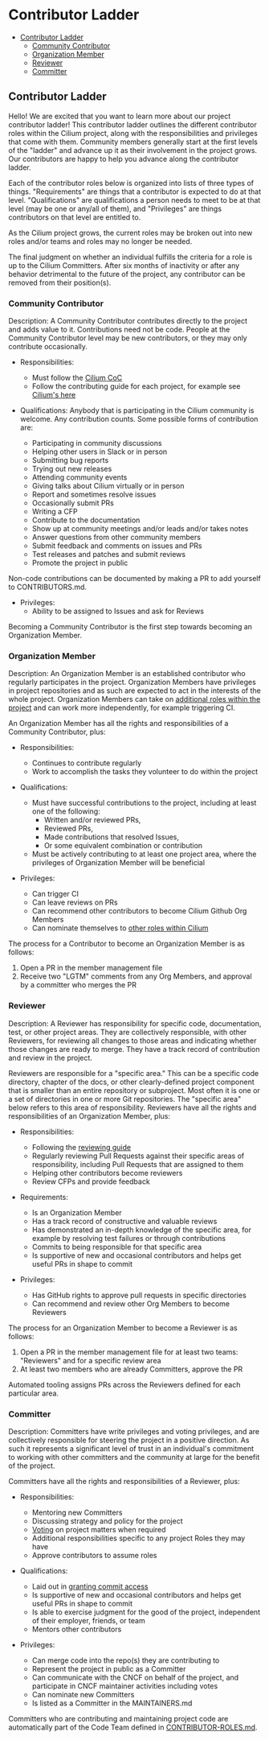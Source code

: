 # Contributor Ladder

* [Contributor Ladder](#contributor-ladder)
    * [Community Contributor](#community-contributor)
    * [Organization Member](#organization-member)
    * [Reviewer](#reviewer)
    * [Committer](#committer)

## Contributor Ladder

Hello! We are excited that you want to learn more about our project contributor ladder! This contributor ladder outlines the different contributor roles within the Cilium project, along with the responsibilities and privileges that come with them. Community members generally start at the first levels of the "ladder" and advance up it as their involvement in the project grows. Our contributors are happy to help you advance along the contributor ladder.

Each of the contributor roles below is organized into lists of three types of things. "Requirements" are things that a contributor is expected to do at that level. "Qualifications" are qualifications a person needs to meet to be at that level (may be one or any/all of them), and "Privileges" are things contributors on that level are entitled to.

As the Cilium project grows, the current roles may be broken out into new roles and/or teams and roles may no longer be needed. 

The final judgment on whether an individual fulfills the criteria for a role is up to the Cilium Committers. After six months of inactivity or after any behavior detrimental to the future of the project, any contributor can be removed from their position(s).

### Community Contributor
Description: A Community Contributor contributes directly to the project and adds value to it. Contributions need not be code. People at the Community Contributor level may be new contributors, or they may only contribute occasionally.

* Responsibilities:
    * Must follow the [Cilium CoC](https://github.com/cilium/cilium/blob/master/CODE_OF_CONDUCT.md)
    * Follow the contributing guide for each project, for example see [Cilium's here](https://docs.cilium.io/en/stable/contributing/development/contributing_guide/) 

* Qualifications:
  Anybody that is participating in the Cilium community is welcome. Any contribution counts. Some possible forms of contribution are:
    * Participating in community discussions
    * Helping other users in Slack or in person
    * Submitting bug reports
    * Trying out new releases
    * Attending community events
    * Giving talks about Cilium virtually or in person
    * Report and sometimes resolve issues
    * Occasionally submit PRs
    * Writing a CFP
    * Contribute to the documentation
    * Show up at community meetings and/or leads and/or takes notes
    * Answer questions from other community members
    * Submit feedback and comments on issues and PRs
    * Test releases and patches and submit reviews
    * Promote the project in public

Non-code contributions can be documented by making a PR to add yourself to CONTRIBUTORS.md. 

* Privileges:
    * Ability to be assigned to Issues and ask for Reviews
 
Becoming a Community Contributor is the first step towards becoming an Organization Member.

### Organization Member
Description: An Organization Member is an established contributor who regularly participates in the project. Organization Members have privileges in project repositories and as such are expected to act in the interests of the whole project. Organization Members can take on [additional roles within the project](CONTRIBUTOR-ROLES.md) and can work more independently, for example triggering CI. 

An Organization Member has all the rights and responsibilities of a Community Contributor, plus:

* Responsibilities:
    * Continues to contribute regularly
    * Work to accomplish the tasks they volunteer to do within the project

* Qualifications:
    * Must have successful contributions to the project, including at least one of the following:
        * Written and/or reviewed PRs,
        * Reviewed PRs,
        * Made contributions that resolved Issues,
        * Or some equivalent combination or contribution
    * Must be actively contributing to at least one project area, where the privileges of Organization Member will be beneficial

* Privileges:
    * Can trigger CI
    * Can leave reviews on PRs
    * Can recommend other contributors to become Cilium Github Org Members
    * Can nominate themselves to [other roles within Cilium](CONTRIBUTOR-ROLES.md)

The process for a Contributor to become an Organization Member is as follows:

1. Open a PR in the member management file
2. Receive two "LGTM" comments from any Org Members, and approval by a committer who merges the PR

### Reviewer
Description: A Reviewer has responsibility for specific code, documentation, test, or other project areas. They are collectively responsible, with other Reviewers, for reviewing all changes to those areas and indicating whether those changes are ready to merge. They have a track record of contribution and review in the project.

Reviewers are responsible for a "specific area." This can be a specific code directory, chapter of the docs, or other clearly-defined project component that is smaller than an entire repository or subproject. Most often it is one or a set of directories in one or more Git repositories. The "specific area" below refers to this area of responsibility.
Reviewers have all the rights and responsibilities of an Organization Member, plus:

* Responsibilities:
    * Following the [reviewing guide](https://docs.cilium.io/en/stable/contributing/development/contributing_guide/#pull-requests-review-process-for-committers) 
    * Regularly reviewing Pull Requests against their specific areas of responsibility, including Pull Requests that are assigned to them
    * Helping other contributors become reviewers
    * Review CFPs and provide feedback

* Requirements:
    * Is an Organization Member
    * Has a track record of constructive and valuable reviews
    * Has demonstrated an in-depth knowledge of the specific area, for example by resolving test failures or through contributions
    * Commits to being responsible for that specific area
    * Is supportive of new and occasional contributors and helps get useful PRs in shape to commit

* Privileges:
    * Has GitHub rights to approve pull requests in specific directories
    * Can recommend and review other Org Members to become Reviewers

The process for an Organization Member to become a Reviewer is as follows:

1. Open a PR in the member management file for at least two teams: "Reviewers" and for a specific review area
2. At least two members who are already Committers, approve the PR

Automated tooling assigns PRs across the Reviewers defined for each particular area. 

### Committer
Description: Committers have write privileges and voting privileges, and are collectively responsible for steering the project in a positive direction. As such it represents a significant level of trust in an individual's commitment to working with other committers and the community at large for the benefit of the project. 

Committers have all the rights and responsibilities of a Reviewer, plus:

* Responsibilities:
    * Mentoring new Committers
    * Discussing strategy and policy for the project
    * [Voting](https://docs.cilium.io/en/latest/community/governance/commit_access/#voting) on project matters when required
    * Additional responsibilities specific to any project Roles they may have
    * Approve contributors to assume roles

* Qualifications:
    * Laid out in [granting commit access](https://docs.cilium.io/en/latest/community/governance/commit_access/#granting-commit-access)
    * Is supportive of new and occasional contributors and helps get useful PRs in shape to commit
    * Is able to exercise judgment for the good of the project, independent of their employer, friends, or team
    * Mentors other contributors

* Privileges:
    * Can merge code into the repo(s) they are contributing to
    * Represent the project in public as a Committer
    * Can communicate with the CNCF on behalf of the project, and participate in CNCF maintainer activities including votes
    * Can nominate new Committers
    * Is listed as a Committer in the MAINTAINERS.md

Committers who are contributing and maintaining project code are automatically part of the Code Team defined in [CONTRIBUTOR-ROLES.md](CONTRIBUTOR-ROLES.md).
